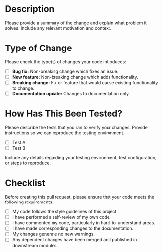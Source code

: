 <!--
  Thank you for your contribution!

  Please fill out the following template to help us review your pull request.
  Delete sections or questions that are not applicable.
-->

# Description

Please provide a summary of the change and explain what problem it solves. Include any relevant motivation and context.


# Type of Change

Please check the type(s) of changes your code introduces:

- [ ] **Bug fix:** Non-breaking change which fixes an issue.
- [ ] **New feature:** Non-breaking change which adds functionality.
- [ ] **Breaking change:** Fix or feature that would cause existing functionality to change.
- [ ] **Documentation update:** Changes to documentation only.

# How Has This Been Tested?

Please describe the tests that you ran to verify your changes. Provide instructions so we can reproduce the testing environment.

- [ ] Test A
- [ ] Test B

Include any details regarding your testing environment, test configuration, or steps to reproduce.

# Checklist

Before creating this pull request, please ensure that your code meets the following requirements:

- [ ] My code follows the style guidelines of this project.
- [ ] I have performed a self-review of my own code.
- [ ] I have commented my code, particularly in hard-to-understand areas.
- [ ] I have made corresponding changes to the documentation.
- [ ] My changes generate no new warnings.
- [ ] Any dependent changes have been merged and published in downstream modules.
